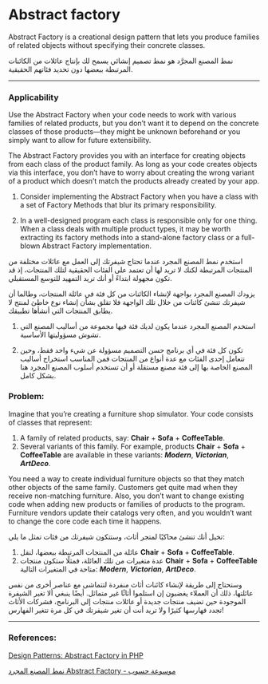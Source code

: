 # Abstract factory
Abstract Factory is a creational design pattern that lets you produce families of related objects without specifying their concrete classes.

نمط المصنع المجرَّد هو نمط تصميم إنشائي يسمح لك بإنتاج عائلات من الكائنات المرتبطة ببعضها دون تحديد فئاتهم الحقيقية.

---
### Applicability

Use the Abstract Factory when your code needs to work with various families of related products, but you don’t want it to depend on the concrete classes of those products—they might be unknown beforehand or you simply want to allow for future extensibility.

The Abstract Factory provides you with an interface for creating objects from each class of the product family. As long as your code creates objects via this interface, you don’t have to worry about creating the wrong variant of a product which doesn’t match the products already created by your app.

1. Consider implementing the Abstract Factory when you have a class with a set of Factory Methods that blur its primary responsibility.

2. In a well-designed program each class is responsible only for one thing. When a class deals with multiple product types, it may be worth extracting its factory methods into a stand-alone factory class or a full-blown Abstract Factory implementation.

استخدم نمط المصنع المجرد عندما تحتاج شيفرتك إلى العمل مع عائلات مختلفة من المنتجات المرتبطة لكنك لا تريد لها أن تعتمد على الفئات الحقيقية لتلك المنتجات، إذ قد تكون مجهولة ابتداءً أو أنك تريد التمهيد للتوسع المستقبلي.

يزودك المصنع المجرد بواجهة لإنشاء الكائنات من كل فئة في عائلة المنتجات، وطالما أن شيفرتك تنشئ كائنات من خلال تلك الواجهة فلا تقلق بشأن إنشاء نوع خاطئ لمنتج لا يطابق المنتجات التي أنشأها تطبيقك.

1. استخدم المصنع المجرد عندما يكون لديك فئة فيها مجموعة من أساليب المصنع التي تشوش مسؤوليتها الأساسية.

2. تكون كل فئة في أي برنامج حسن التصميم مسؤولة عن شيء واحد فقط، وحين تتعامل إحدى الفئات مع عدة أنواع من المنتجات فمن المناسب استخراج أساليب المصنع الخاصة بها إلى فئة مصنع مستقلة أو أن تستخدم أسلوب المصنع المجرد هنا بشكل كامل.

### Problem:
Imagine that you’re creating a furniture shop simulator. Your code consists of classes that represent:
1. A family of related products, say: **Chair** + **Sofa** + **CoffeeTable**.
2. Several variants of this family. For example, products **Chair** + **Sofa** + **CoffeeTable** are available in these variants: _**Modern**_, **_Victorian_**, **_ArtDeco_**.

You need a way to create individual furniture objects so that they match other objects of the same family. Customers get quite mad when they receive non-matching furniture.
Also, you don’t want to change existing code when adding new products or families of products to the program. Furniture vendors update their catalogs very often, and you wouldn’t want to change the core code each time it happens.

تخيل أنك تنشئ محاكيًا لمتجر أثاث، وستتكون شيفرتك من فئات تمثل ما يلي:
1. عائلة من المنتجات المرتبطة ببعضها، لنقل **Chair** + **Sofa** + **CoffeeTable**.
2. عدة متغيرات من تلك العائلة، فمثلًا ستكون منتجات **Chair** + **Sofa** + **CoffeeTable** متاحة في المتغيرات التالية: _**Modern**_, **_Victorian_**, **_ArtDeco_**.

وستحتاج إلى طريقة لإنشاء كائنات أثاث منفردة لتتماشى مع عناصر أخرى من نفس عائلتها، ذلك أن العملاء يغضبون إن استلموا أثاثًا غير متماثل. أيضًا ينبغي ألا تغير الشيفرة الموجودة حين تضيف منتجات جديدة أو عائلات منتجات إلى البرنامج، فشركات الأثاث تجدد فهارسها كثيرًا ولا تريد أنت أن تغير شيفرتك في كل مرة تتغير الفهارس!

---
### References:

[Design Patterns: Abstract Factory in PHP](https://refactoring.guru/design-patterns/abstract-factory)

[نمط المصنع المجرد Abstract Factory - موسوعة حسوب](https://wiki.hsoub.com/Design_Patterns/abstract_factory#.D8.A7.D9.84.D8.AD.D9.84)